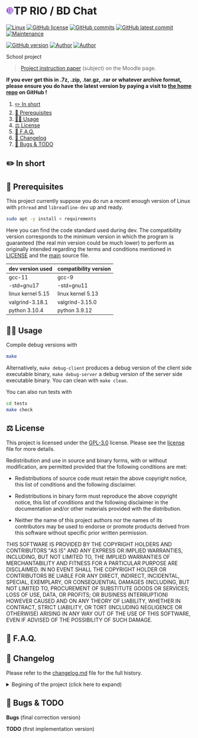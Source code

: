 # <img src="assets/logo_bd_chat.png" alt="icon" width="4%"/>TP RIO / BD Chat

[![Linux](https://svgshare.com/i/Zhy.svg)](https://docs.microsoft.com/en-us/windows/wsl/tutorials/gui-apps)
[![GitHub license](https://img.shields.io/github/license/ThomasByr/chat-server)](https://github.com/ThomasByr/chat-server/blob/master/LICENSE)
[![GitHub commits](https://badgen.net/github/commits/ThomasByr/chat-server)](https://GitHub.com/ThomasByr/chat-server/commit/)
[![GitHub latest commit](https://badgen.net/github/last-commit/ThomasByr/chat-server)](https://gitHub.com/ThomasByr/chat-server/commit/)
[![Maintenance](https://img.shields.io/badge/Maintained%3F-yes-green.svg)](https://GitHub.com/ThomasByr/chat-server/graphs/commit-activity)

[![GitHub version](https://badge.fury.io/gh/ThomasByr%2Fchat-server.svg)](https://github.com/ThomasByr/chat-server)
[![Author](https://img.shields.io/badge/author-@ThomasByr-blue)](https://github.com/ThomasByr)
[![Author](https://img.shields.io/badge/author-@ThomasD-blue)](https://github.com/LosKeeper)

<summary>School project</summary>

> [Project instruction paper](https://moodle.unistra.fr/) (subject) on the Moodle page.

**If you ever get this in .7z, .zip, .tar.gz, .rar or whatever archive format, please ensure you do have the latest version by paying a visit to [the home repo](https://github.com/ThomasByr/chat-server) on GitHub !**

1. [✏️ In short](#️-in-short)
2. [🔰 Prerequisites](#-prerequisites)
3. [👩‍🏫 Usage](#-usage)
4. [⚖️ License](#️-license)
5. [💁 F.A.Q.](#-faq)
6. [🔄 Changelog](#-changelog)
7. [🐛 Bugs & TODO](#-bugs--todo)

## ✏️ In short

## 🔰 Prerequisites

This project currently suppose you do run a recent enough version of Linux with `pthread` and `libreadline-dev` up and ready.

```bash
sudo apt -y install < requirements
```

Here you can find the code standard used during dev. The compatibility version corresponds to the minimum version in which the program is guaranteed (the real min version could be much lower) to perform as originally intended regarding the terms and conditions mentioned in [LICENSE](LICENSE) and the [main](src/main.c) source file.

| dev version used  | compatibility version |
| ----------------- | --------------------- |
| gcc-11            | gcc-9                 |
| -std=gnu17        | -std=gnu11            |
| linux kernel 5.15 | linux kernel 5.13     |
| valgrind-3.18.1   | valgrind-3.15.0       |
| python 3.10.4     | python 3.9.12         |

## 👩‍🏫 Usage

Compile debug versions with

```bash
make
```

Alternatively, `make debug-client` produces a debug version of the client side executable binary, `make debug-server` a debug version of the server side executable binary. You can clean with `make clean`.

You can also run tests with

```bash
cd tests
make check
```

## ⚖️ License

This project is licensed under the [GPL-3.0](LICENSE) license. Please see the [license](LICENSE) file for more details.

Redistribution and use in source and binary forms, with or without
modification, are permitted provided that the following conditions are met:

- Redistributions of source code must retain the above copyright notice,
  this list of conditions and the following disclaimer.

- Redistributions in binary form must reproduce the above copyright notice,
  this list of conditions and the following disclaimer in the documentation
  and/or other materials provided with the distribution.

- Neither the name of this project authors nor the names of its
  contributors may be used to endorse or promote products derived from
  this software without specific prior written permission.

THIS SOFTWARE IS PROVIDED BY THE COPYRIGHT HOLDERS AND CONTRIBUTORS "AS IS"
AND ANY EXPRESS OR IMPLIED WARRANTIES, INCLUDING, BUT NOT LIMITED TO, THE
IMPLIED WARRANTIES OF MERCHANTABILITY AND FITNESS FOR A PARTICULAR PURPOSE
ARE DISCLAIMED. IN NO EVENT SHALL THE COPYRIGHT HOLDER OR CONTRIBUTORS BE
LIABLE FOR ANY DIRECT, INDIRECT, INCIDENTAL, SPECIAL, EXEMPLARY, OR
CONSEQUENTIAL DAMAGES (INCLUDING, BUT NOT LIMITED TO, PROCUREMENT OF
SUBSTITUTE GOODS OR SERVICES; LOSS OF USE, DATA, OR PROFITS; OR BUSINESS
INTERRUPTION) HOWEVER CAUSED AND ON ANY THEORY OF LIABILITY, WHETHER IN
CONTRACT, STRICT LIABILITY, OR TORT (INCLUDING NEGLIGENCE OR OTHERWISE)
ARISING IN ANY WAY OUT OF THE USE OF THIS SOFTWARE, EVEN IF ADVISED OF THE
POSSIBILITY OF SUCH DAMAGE.

## 💁 F.A.Q.

## 🔄 Changelog

Please refer to the [changelog.md](changelog.md) file for the full history.

<details>
    <summary>  Begining of the project (click here to expand) </summary>

**v0.1.1**

- add a logo / new name for the project
- think about the communication between cleint and server
- add first features for the server and client

</details>

## 🐛 Bugs & TODO

**Bugs** (final correction version)

**TODO** (first implementation version)
